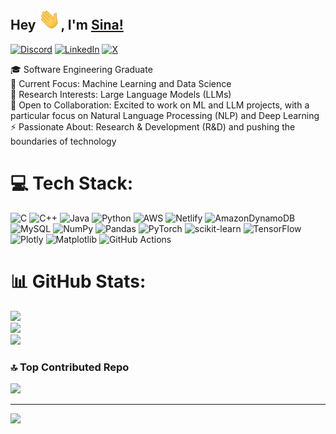 <!--
**sinapordanesh/sinapordanesh** is a ✨ _special_ ✨ repository because its `README.md` (this file) appears on your GitHub profile.

Here are some ideas to get you started:

- 🔭 I’m currently working on ...
- 🌱 I’m currently learning ...
- 👯 I’m looking to collaborate on ...
- 🤔 I’m looking for help with ...
- 💬 Ask me about ...
- 📫 How to reach me: ...
- 😄 Pronouns: ...
- ⚡ Fun fact: ...
-->

## Hey <img alt="GIF" src="https://raw.githubusercontent.com/Brillianttyagi/Brillianttyagi/master/hand.gif" width=35 />, I'm [Sina!](https://samanpordanesh.com/) 
[![Discord](https://img.shields.io/badge/Discord-%237289DA.svg?logo=discord&logoColor=white)](https://discord.gg/sina4437) [![LinkedIn](https://img.shields.io/badge/LinkedIn-%230077B5.svg?logo=linkedin&logoColor=white)](https://linkedin.com/in/linkedin.com/in/samanpordanesh) [![X](https://img.shields.io/badge/X-black.svg?logo=X&logoColor=white)](https://x.com/@sina_pordanesh) 

🎓 Software Engineering Graduate<br>
🌱 Current Focus: Machine Learning and Data Science<br>
🔭 Research Interests: Large Language Models (LLMs)<br>
🤔 Open to Collaboration: Excited to work on ML and LLM projects, with a particular focus on Natural Language Processing (NLP) and Deep Learning<br>
⚡ Passionate About: Research & Development (R&D) and pushing the boundaries of technology<br>

# 💻 Tech Stack:
![C](https://img.shields.io/badge/c-%2300599C.svg?style=for-the-badge&logo=c&logoColor=white) ![C++](https://img.shields.io/badge/c++-%2300599C.svg?style=for-the-badge&logo=c%2B%2B&logoColor=white) ![Java](https://img.shields.io/badge/java-%23ED8B00.svg?style=for-the-badge&logo=openjdk&logoColor=white) ![Python](https://img.shields.io/badge/python-3670A0?style=for-the-badge&logo=python&logoColor=ffdd54) ![AWS](https://img.shields.io/badge/AWS-%23FF9900.svg?style=for-the-badge&logo=amazon-aws&logoColor=white) ![Netlify](https://img.shields.io/badge/netlify-%23000000.svg?style=for-the-badge&logo=netlify&logoColor=#00C7B7) ![AmazonDynamoDB](https://img.shields.io/badge/Amazon%20DynamoDB-4053D6?style=for-the-badge&logo=Amazon%20DynamoDB&logoColor=white) ![MySQL](https://img.shields.io/badge/mysql-4479A1.svg?style=for-the-badge&logo=mysql&logoColor=white) ![NumPy](https://img.shields.io/badge/numpy-%23013243.svg?style=for-the-badge&logo=numpy&logoColor=white) ![Pandas](https://img.shields.io/badge/pandas-%23150458.svg?style=for-the-badge&logo=pandas&logoColor=white) ![PyTorch](https://img.shields.io/badge/PyTorch-%23EE4C2C.svg?style=for-the-badge&logo=PyTorch&logoColor=white) ![scikit-learn](https://img.shields.io/badge/scikit--learn-%23F7931E.svg?style=for-the-badge&logo=scikit-learn&logoColor=white) ![TensorFlow](https://img.shields.io/badge/TensorFlow-%23FF6F00.svg?style=for-the-badge&logo=TensorFlow&logoColor=white) ![Plotly](https://img.shields.io/badge/Plotly-%233F4F75.svg?style=for-the-badge&logo=plotly&logoColor=white) ![Matplotlib](https://img.shields.io/badge/Matplotlib-%23ffffff.svg?style=for-the-badge&logo=Matplotlib&logoColor=black) ![GitHub Actions](https://img.shields.io/badge/github%20actions-%232671E5.svg?style=for-the-badge&logo=githubactions&logoColor=white)
# 📊 GitHub Stats:
![](https://github-readme-stats.vercel.app/api?username=sinapordanesh&theme=default&hide_border=false&include_all_commits=true&count_private=true)<br/>
![](https://github-readme-streak-stats.herokuapp.com/?user=sinapordanesh&theme=default&hide_border=false)<br/>
![](https://github-readme-stats.vercel.app/api/top-langs/?username=sinapordanesh&theme=default&hide_border=false&include_all_commits=true&count_private=true&layout=compact)

### 🔝 Top Contributed Repo
![](https://github-contributor-stats.vercel.app/api?username=sinapordanesh&limit=5&theme=default&combine_all_yearly_contributions=true)

---
[![](https://visitcount.itsvg.in/api?id=sinapordanesh&icon=0&color=0)](https://visitcount.itsvg.in)
